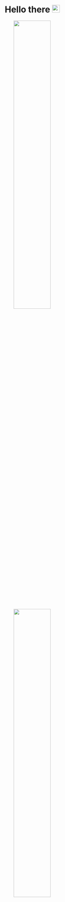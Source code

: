 <!--
Here are some ideas to get you started:

- 🔭 I’m currently working on ...
- 🌱 I’m currently learning ...
- 👯 I’m looking to collaborate on ...
- 🤔 I’m looking for help with ...
- 💬 Ask me about ...
- 📫 How to reach me: ...
- 😄 Pronouns: ...
- ⚡ Fun fact: ...
-->
<h1 align='center'>
  Hello there <img src="https://media.giphy.com/media/hvRJCLFzcasrR4ia7z/giphy.gif" width="25px">
</h1>
<p align='center'>
  <img src="https://github-readme-stats.vercel.app/api?username=RezaRahemtola&show_icons=true&count_private=true&theme=radical" width="49%" />
  <br/>
  <img src="https://github-readme-stats.vercel.app/api/top-langs/?username=RezaRahemtola&theme=radical&layout=compact&langs_count=6" width="49%" />
</p>

